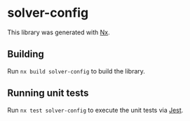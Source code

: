 # solver-config

This library was generated with [Nx](https://nx.dev).

## Building

Run `nx build solver-config` to build the library.

## Running unit tests

Run `nx test solver-config` to execute the unit tests via [Jest](https://jestjs.io).
